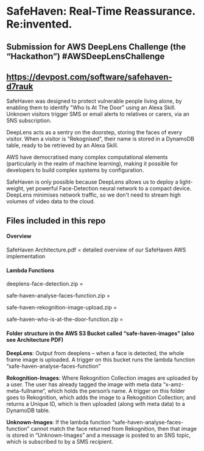 # SafeHaven: Real-Time Reassurance. Re:invented. 
## Submission for AWS DeepLens Challenge (the “Hackathon”) #AWSDeepLensChallenge
## https://devpost.com/software/safehaven-d7rauk

SafeHaven was designed to protect vulnerable people living alone, by enabling them to identify "Who Is At The Door" using an Alexa Skill. Unknown visitors trigger SMS or email alerts to relatives or carers, via an SNS subscription. 

DeepLens acts as a sentry on the doorstep, storing the faces of every visitor. When a visitor is "Rekognised", their name is stored in a DynamoDB table, ready to be retrieved by an Alexa Skill. 

AWS have democratised many complex computational elements (particularly in the realm of machine learning), making it possible for developers to build complex systems by configuration. 

SafeHaven is only possible because DeepLens allows us to deploy a light-weight, yet powerful Face-Detection neural network to a compact device. DeepLens minimises network traffic, so we don't need to stream high volumes of video data to the cloud.


## Files included in this repo

#### Overview

SafeHaven Architecture.pdf = detailed overview of our SafeHaven AWS implementation



#### Lambda Functions

deeplens-face-detection.zip = 

safe-haven-analyse-faces-function.zip = 

safe-haven-rekognition-image-upload.zip = 

safe-haven-who-is-at-the-door-function.zip = 



#### Folder structure in the AWS S3 Bucket called “safe-haven-images” (also see Architecture PDF)

  **DeepLens**: Output from deeplens – when a face is detected, the whole frame image is uploaded. A trigger on this bucket runs the lambda function “safe-haven-analyse-faces-function”

  **Rekognition-Images**: Where Rekognition Collection images are uploaded by a user. The user has already tagged the image with meta data “x-amz-meta-fullname”, which holds the person’s name. A trigger on this folder goes to Rekognition, which adds the image to a Rekognition Collection; and returns a Unique ID, which is then uploaded (along with meta data) to a DynamoDB table.

  **Unknown-Images**: If the lambda function “safe-haven-analyse-faces-function” cannot match the face returned from Rekognition, then that image is stored in “Unknown-Images” and a message is posted to an SNS topic, which is subscribed to by a SMS recipient.



